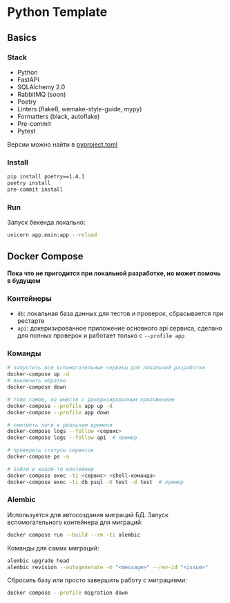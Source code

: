# Python Template
## Basics
### Stack
- Python
- FastAPI
- SQLAlchemy 2.0
- RabbitMQ (soon)
- Poetry
- Linters (flake8, wemake-style-guide, mypy)
- Formatters (black, autoflake)
- Pre-commit
- Pytest

Версии можно найти в [pyproject.toml](./pyproject.toml)

### Install
```sh
pip install poetry==1.4.1
poetry install
pre-commit install
```

### Run
Запуск бекенда локально:
```sh
uvicorn app.main:app --reload
```

## Docker Compose
**Пока что не пригодится при локальной разработке, но может помочь в будущем**

### Контейнеры
- `db`: локальная база данных для тестов и проверок, сбрасывается при рестарте
- `api`: докеризированное приложение основного api сервиса, сделано для полных проверок и работает только с `--profile app`

### Команды
```sh
# запустить все вспомогательные сервисы для локальной разработки
docker-compose up -d
# выключить обратно
docker-compose down

# тоже самое, но вместе с докеризированным приложением
docker-compose --profile app up -d
docker-compose --profile app down

# смотреть логи в реальном времени
docker-compose logs --follow <сервис>
docker-compose logs --follow api  # пример

# проверить статусы сервисов
docker-compose ps -a

# зайти в какой-то контейнер
docker-compose exec -ti <сервис> <shell-команда>
docker-compose exec -ti db psql -U test -d test  # пример
```

### Alembic
Используется для автосоздания миграций БД. Запуск вспомогательного контейнера для миграций:
```sh
docker compose run --build --rm -ti alembic
```
Команды для самих миграций:
```sh
alembic upgrade head
alembic revision --autogenerate -m "<message>" --rev-id "<issue>"
```
Сбросить базу или просто завершить работу с миграциями:
```sh
docker compose --profile migration down
```
